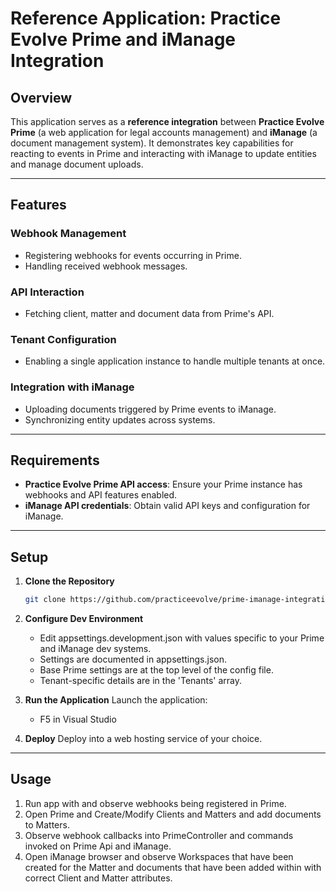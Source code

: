 
# Reference Application: Practice Evolve Prime and iManage Integration

## Overview

This application serves as a **reference integration** between **Practice Evolve Prime** (a web application for legal accounts management) and **iManage** (a document management system). It demonstrates key capabilities for reacting to events in Prime and interacting with iManage to update entities and manage document uploads.

---

## Features

### Webhook Management
- Registering webhooks for events occurring in Prime.
- Handling received webhook messages.

### API Interaction
- Fetching client, matter and document data from Prime's API.

### Tenant Configuration
- Enabling a single application instance to handle multiple tenants at once.

### Integration with iManage
- Uploading documents triggered by Prime events to iManage.
- Synchronizing entity updates across systems.

---

## Requirements

- **Practice Evolve Prime API access**: Ensure your Prime instance has webhooks and API features enabled.
- **iManage API credentials**: Obtain valid API keys and configuration for iManage.

---

## Setup

1. **Clone the Repository**
   ```bash
   git clone https://github.com/practiceevolve/prime-imanage-integration
   ```

2. **Configure Dev Environment**
   - Edit appsettings.development.json with values specific to your Prime and iManage dev systems.
	- Settings are documented in appsettings.json.
	- Base Prime settings are at the top level of the config file.
	- Tenant-specific details are in the 'Tenants' array.

3. **Run the Application**
   Launch the application:
   - F5 in Visual Studio

4. **Deploy**
   Deploy into a web hosting service of your choice.
---

## Usage
1. Run app with and observe webhooks being registered in Prime.
2. Open Prime and Create/Modify Clients and Matters and add documents to Matters.
3. Observe webhook callbacks into PrimeController and commands invoked on Prime Api and iManage.
4. Open iManage browser and observe Workspaces that have been created for the Matter and documents that have been added within with correct Client and Matter attributes.
